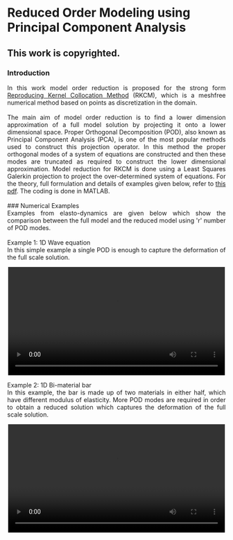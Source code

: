 # Reduced Order Modeling using Principal Component Analysis
## This work is copyrighted.

### Introduction
<div style="text-align: justify"> 
In this work model order reduction is proposed for the strong form <a href="https://doi.org/10.1002/num.20539" target="blank">Reproducing Kernel Collocation Method</a> (RKCM), which is a meshfree numerical method based on points as discretization in the domain.
<br/>
<br/>
The main aim of model order reduction is to find a lower dimension approximation of a full model solution by projecting it onto a lower dimensional space. Proper Orthogonal Decomposition (POD), also known as Principal Component Analysis (PCA), is one of the most popular methods used to construct this projection operator. In this method the proper orthogonal modes of a system of equations are constructed and then these modes are truncated as required to construct the lower dimensional approximation. Model reduction for RKCM is done using a Least Squares Galerkin projection to project the over-determined system of equations. For the theory, full formulation and details of examples given below, refer to <a href="LatexFormulation/main.pdf" target="blank">this pdf</a>. The coding is done in MATLAB. 
</div>
<br/>
### Numerical Examples
<div style="text-align: justify"> 
Examples from elasto-dynamics are given below which show the comparison between the full model and the reduced model using 'r' number of POD modes.
<br/>
<br/>
Example 1: 1D Wave equation
<br/>
In this simple example a single POD is enough to capture the deformation of the full scale solution.
</div>

<p align="center">
<video width="500" controls preload>
  <source src="videos/Wave.mp4">
</video>
</p>

<div style="text-align: justify">
Example 2: 1D Bi-material bar
<br/>
In this example, the bar is made up of two materials in either half, which have different modulus of elasticity. More POD modes are required in order to obtain a reduced solution which captures the deformation of the full scale solution.
</div>

<p align="center">
<video width="500" controls preload>
  <source src="videos/Bimaterial.mp4">
</video>
</p>
